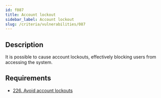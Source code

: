 ```yaml
---
id: f087
title: Account lockout
sidebar_label: Account lockout
slug: /criteria/vulnerabilities/087
---
```


## Description

It is possible to cause account lockouts,
effectively blocking users from accessing the system.

## Requirements

- [226. Avoid account lockouts](/criteria/requirements/226)
